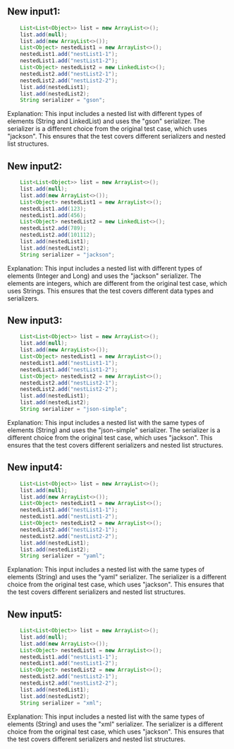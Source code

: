 ## New input1:
```java
    List<List<Object>> list = new ArrayList<>();
    list.add(null);
    list.add(new ArrayList<>());
    List<Object> nestedList1 = new ArrayList<>();
    nestedList1.add("nestList1-1");
    nestedList1.add("nestList1-2");
    List<Object> nestedList2 = new LinkedList<>();
    nestedList2.add("nestList2-1");
    nestedList2.add("nestList2-2");
    list.add(nestedList1);
    list.add(nestedList2);
    String serializer = "gson";
```
Explanation: This input includes a nested list with different types of elements (String and LinkedList) and uses the "gson" serializer. The serializer is a different choice from the original test case, which uses "jackson". This ensures that the test covers different serializers and nested list structures.

## New input2:
```java
    List<List<Object>> list = new ArrayList<>();
    list.add(null);
    list.add(new ArrayList<>());
    List<Object> nestedList1 = new ArrayList<>();
    nestedList1.add(123);
    nestedList1.add(456);
    List<Object> nestedList2 = new LinkedList<>();
    nestedList2.add(789);
    nestedList2.add(101112);
    list.add(nestedList1);
    list.add(nestedList2);
    String serializer = "jackson";
```
Explanation: This input includes a nested list with different types of elements (Integer and Long) and uses the "jackson" serializer. The elements are integers, which are different from the original test case, which uses Strings. This ensures that the test covers different data types and serializers.

## New input3:
```java
    List<List<Object>> list = new ArrayList<>();
    list.add(null);
    list.add(new ArrayList<>());
    List<Object> nestedList1 = new ArrayList<>();
    nestedList1.add("nestList1-1");
    nestedList1.add("nestList1-2");
    List<Object> nestedList2 = new ArrayList<>();
    nestedList2.add("nestList2-1");
    nestedList2.add("nestList2-2");
    list.add(nestedList1);
    list.add(nestedList2);
    String serializer = "json-simple";
```
Explanation: This input includes a nested list with the same types of elements (String) and uses the "json-simple" serializer. The serializer is a different choice from the original test case, which uses "jackson". This ensures that the test covers different serializers and nested list structures.

## New input4:
```java
    List<List<Object>> list = new ArrayList<>();
    list.add(null);
    list.add(new ArrayList<>());
    List<Object> nestedList1 = new ArrayList<>();
    nestedList1.add("nestList1-1");
    nestedList1.add("nestList1-2");
    List<Object> nestedList2 = new ArrayList<>();
    nestedList2.add("nestList2-1");
    nestedList2.add("nestList2-2");
    list.add(nestedList1);
    list.add(nestedList2);
    String serializer = "yaml";
```
Explanation: This input includes a nested list with the same types of elements (String) and uses the "yaml" serializer. The serializer is a different choice from the original test case, which uses "jackson". This ensures that the test covers different serializers and nested list structures.

## New input5:
```java
    List<List<Object>> list = new ArrayList<>();
    list.add(null);
    list.add(new ArrayList<>());
    List<Object> nestedList1 = new ArrayList<>();
    nestedList1.add("nestList1-1");
    nestedList1.add("nestList1-2");
    List<Object> nestedList2 = new ArrayList<>();
    nestedList2.add("nestList2-1");
    nestedList2.add("nestList2-2");
    list.add(nestedList1);
    list.add(nestedList2);
    String serializer = "xml";
```
Explanation: This input includes a nested list with the same types of elements (String) and uses the "xml" serializer. The serializer is a different choice from the original test case, which uses "jackson". This ensures that the test covers different serializers and nested list structures.
